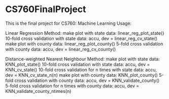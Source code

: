 # CS760FinalProject

This is the final project for CS760: Machine Learning
Usage:

Linear Regression Method:
make plot with state data: linear_reg_plot_state()
10-fold cross validation with state data: accu, dev = linear_reg_cv_state()
make plot with county data: linear_reg_plot_county()
5-fold cross validation with county data: accu, dev = linear_reg_cv_county()


Distance-weighted Nearest Neighbour Method:
make plot with state data: KNN_plot_state()
10-fold cross validation with state data: accu, dev = KNN_cv_state()
10-fold cross validation for n times with state data: accu, dev = KNN_cv_state_n(n)
make plot with county data: KNN_plot_county()
5-fold cross validation with county data: accu, dev = KNN_validate_county()
5-fold cross validation for n times with county data: accu, dev = KNN_validate_county_ntimes(n)
